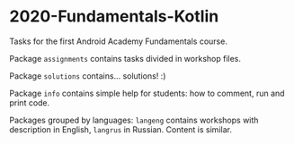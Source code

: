 # 2020-Fundamentals-Kotlin

Tasks for the first Android Academy Fundamentals course.

Package `assignments` contains tasks divided in workshop files.

Package `solutions` contains... solutions! :)

Package `info` contains simple help for students: how to comment, run and print code.

Packages grouped by languages: `langeng` contains workshops with description in English, `langrus` in Russian. Content is similar.

